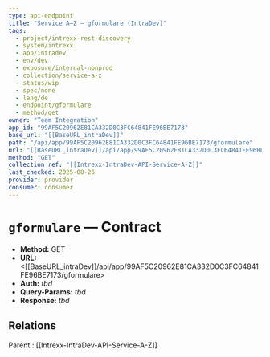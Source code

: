 ```yaml
---
type: api-endpoint
title: "Service A–Z — gformulare (IntraDev)"
tags:
  - project/intrexx-rest-discovery
  - system/intrexx
  - app/intradev
  - env/dev
  - exposure/internal-nonprod
  - collection/service-a-z
  - status/wip
  - spec/none
  - lang/de
  - endpoint/gformulare
  - method/get
owner: "Team Integration"
app_id: "99AF5C20962E81CA332D0C3FC64841FE96BE7173"
base_url: "[[BaseURL_intraDev]]"
path: "/api/app/99AF5C20962E81CA332D0C3FC64841FE96BE7173/gformulare"
url: "[[BaseURL_intraDev]]/api/app/99AF5C20962E81CA332D0C3FC64841FE96BE7173/gformulare"
method: "GET"
collection_ref: "[[Intrexx-IntraDev-API-Service-A-Z]]"
last_checked: 2025-08-26
provider: provider
consumer: consumer
---
```


# `gformulare` — Contract
- **Method:** GET  
- **URL:** <[[BaseURL_intraDev]]/api/app/99AF5C20962E81CA332D0C3FC64841FE96BE7173/gformulare>  
- **Auth:** _tbd_  
- **Query-Params:** _tbd_  
- **Response:** _tbd_

## Relations
Parent:: [[Intrexx-IntraDev-API-Service-A-Z]]
